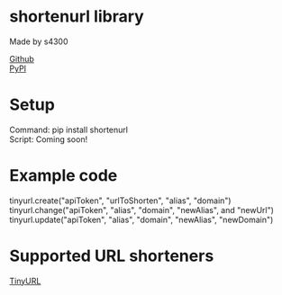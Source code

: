 # shortenurl library

Made by s4300

[Github](https://github.com/s4300/shortenurl-python)\
[PyPI](https://pypi.org/project/shortenurl/)

# Setup

Command: pip install shortenurl\
Script: Coming soon!

# Example code

tinyurl.create("apiToken", "urlToShorten", "alias", "domain")
tinyurl.change("apiToken", "alias", "domain", "newAlias", and "newUrl")
tinyurl.update("apiToken", "alias", "domain", "newAlias", "newDomain")

# Supported URL shorteners

[TinyURL](https://tinyurl.com/)
